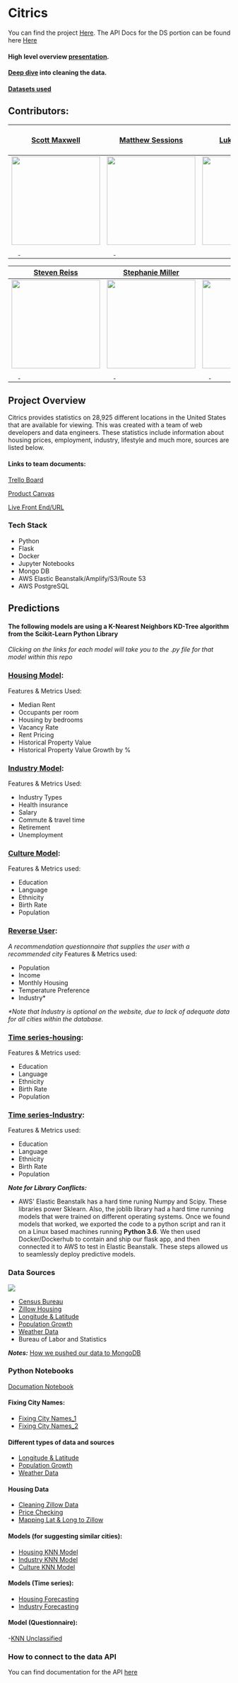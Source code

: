 #  Citrics

You can find the project [Here](https://citrics.io/).
The API Docs for the DS portion can be found here [Here](https://api.citrics.io/docs)


#### High level overview [presentation](https://docs.google.com/presentation/d/1d7sk8eKj25dVvFoWsu9aERXwdkw6JH33FIgaYkq3bt4/edit?usp=sharing).

#### [Deep dive](https://github.com/Lambda-School-Labs/city-data-comparison-ds/blob/master/Notebooks/Citrics_Documentation.ipynb) into cleaning the data.

#### [Datasets used](https://drive.google.com/open?id=1MdnKnqFQRhMPvxeloIAPuhl-qwhhCSbi)

## Contributors:

| [Scott Maxwell](https://github.com/scottwmwork) | [Matthew Sessions](https://github.com/matthew-sessions) | [Luke Townsend](https://github.com/ldtownsend) | [jimmy 'Zeb' Smith](https://www.github.com/zebfred) |
|-------------------------------------------------|---------------------------------------------------------|------------------------------------------------|-----------------------------------------------------|
|<img src="https://avatars0.githubusercontent.com/u/33496996?s=400&u=454aad7eb839b42caa4cfca9357bae07c7a3325c&v=4" width = "200" />|<img src="https://avatars1.githubusercontent.com/u/53715422?s=400&v=4" width = "200" />|<img src="https://avatars1.githubusercontent.com/u/53023268?s=400&v=4" width = "200" />|
|[<img src="https://github.com/favicon.ico" width="15"> ](https://github.com/scottwmwork) [ <img src="https://static.licdn.com/sc/h/al2o9zrvru7aqj8e1x2rzsrca" width="15"> ](www.linkedin.com/in/scott-w-maxwell)|[<img src="https://github.com/favicon.ico" width="15"> ](https://github.com/matthew-sessions) [<img src="https://static.licdn.com/sc/h/al2o9zrvru7aqj8e1x2rzsrca" width="15"> ](https://www.linkedin.com/in/matthew-sessions/)|[<img src="https://github.com/favicon.ico" width="15"> ](https://github.com/ldtownsend) 

| [Steven Reiss](https://github.com/steve122192) | [Stephanie Miller](https://github.com/shmilyface) | [Amy NLe](https://github.com/hyamynl619) | [Robert Tom](https://github.com/RCTom168) |
|------------------------------------------------|---------------------------------------------------|------------------------------------------|-------------------------------------------|
|<img src="https://ca.slack-edge.com/ESZCHB482-W012BRR0Y7Q-884e2fa6a19d-512" width="200" />|<img src="https://avatars1.githubusercontent.com/u/49967847?s=460&v=4" width="200" />|<img src="https://ca.slack-edge.com/ESZCHB482-W012X6XC8AV-51551ad57fce-512" width="200" />|<img src="https://ca.slack-edge.com/ESZCHB482-W012BRRJ8B0-fbb6b94d63ab-512" width="200" />|
|[<img src="https://github.com/favicon.ico" width="15"> ](https://github.com/steve122192) [ <img src="https://static.licdn.com/sc/h/al2o9zrvru7aqj8e1x2rzsrca" width="15"> ](https://www.linkedin.com/in/steven-reiss-94102b115/)|[<img src="https://github.com/favicon.ico" width="15"> ](https://github.com/shmilyface) [<img src="https://static.licdn.com/sc/h/al2o9zrvru7aqj8e1x2rzsrca" width="15"> ](https://www.linkedin.com/in/stephaniemillerwa/)|[<img src="https://github.com/favicon.ico" width="15"> ](http://github.com/hyamynl619) [ <img src="https://static.licdn.com/sc/h/al2o9zrvru7aqj8e1x2rzsrca" width="15"> ](https://www.linkedin.com/in/amy-nguyen-le/)|[<img src="https://github.com/favicon.ico" width="15"> ](https://github.com/RCTom168) [ <img src="https://static.licdn.com/sc/h/al2o9zrvru7aqj8e1x2rzsrca" width="15"> ](https://www.linkedin.com/in/robertctom168/)|

## Project Overview

Citrics provides statistics on 28,925 different locations in the United States that are available for viewing. This was created with a team of web developers and data engineers. These statistics include information about housing prices, employment, industry, lifestyle and much more, sources are listed below. 

#### Links to team documents:

 [Trello Board](https://trello.com/b/VXbaBrSL/labs-19-citydatacomparison)

 [Product Canvas](https://www.notion.so/City-Data-Comparison-bc94a2f56b05482e9c42a12748a0ed0a)
 
 [Live Front End/URL](https://citrics.io/)


### Tech Stack

- Python
- Flask
- Docker
- Jupyter Notebooks
- Mongo DB
- AWS Elastic Beanstalk/Amplify/S3/Route 53
- AWS PostgreSQL


## Predictions


#### The following models are using a K-Nearest Neighbors KD-Tree algorithm from the Scikit-Learn Python Library

_Clicking on the links for each model will take you to the .py file for that model within this repo_

### [Housing Model](https://github.com/Lambda-School-Labs/city-data-comparison-ds/blob/master/Model_Scripts/housing.py): 

Features & Metrics Used: 

 - Median Rent
 - Occupants per room
 - Housing by bedrooms
 - Vacancy Rate
 - Rent Pricing
 - Historical Property Value
 - Historical Property Value Growth by %

### [Industry Model](https://github.com/Lambda-School-Labs/city-data-comparison-ds/blob/master/Model_Scripts/industry.py):

Features & Metrics Used:

 - Industry Types
 - Health insurance
 - Salary
 - Commute & travel time
 - Retirement
 - Unemployment
 
### [Culture Model](https://github.com/Lambda-School-Labs/city-data-comparison-ds/blob/master/Model_Scripts/culture.py):

Features & Metrics used:

 - Education
 - Language
 - Ethnicity
 - Birth Rate
 - Population
 
 
### [Reverse User](https://github.com/Lambda-School-Labs/city-data-comparison-ds/blob/master/Model_Scripts/housing.py): 
_A recommendation questionnaire that supplies the user with a recommended city_
Features & Metrics used:
 - Population
 - Income
 - Monthly Housing
 - Temperature Preference
 - Industry* 
 
 _*Note that Industry is optional on the website, due to lack of adequate data for all cities within the database._ 

### [Time series-housing](https://github.com/Lambda-School-Labs/city-data-comparison-ds/blob/master/Model_Scripts/housing.py): 

Features & Metrics used:

 - Education
 - Language
 - Ethnicity
 - Birth Rate
 - Population

### [Time series-Industry](https://github.com/Lambda-School-Labs/city-data-comparison-ds/blob/master/Model_Scripts/housing.py): 

Features & Metrics used:

 - Education
 - Language
 - Ethnicity
 - Birth Rate
 - Population
 
 
_**Note for Library Conflicts:**_ 
* AWS' Elastic Beanstalk has a hard time runing Numpy and Scipy. These libraries power Sklearn. 
Also, the joblib library had a hard time running models that were trained on different operating systems. Once we found models that worked, we exported the code to a python script and ran it on a Linux based machines running **Python 3.6**. We then used Docker/Dockerhub to contain and ship our flask app, and then connected it to AWS to test in Elastic Beanstalk. These steps allowed us to seamlessly deploy predictive models.


### Data Sources

<img src = 'https://raw.githubusercontent.com/Lambda-School-Labs/city-data-comparison-ds/master/images/data%20source%20map.PNG'>

-   [Census Bureau](https://github.com/Lambda-School-Labs/city-data-comparison-ds/blob/master/Notebooks/City_Naming.ipynb)
-   [Zillow Housing](https://github.com/Lambda-School-Labs/city-data-comparison-ds/blob/master/Notebooks/zillowData_clean.ipynb)
-   [Longitude & Latitude](https://github.com/Lambda-School-Labs/city-data-comparison-ds/blob/master/Notebooks/Get_Lat_Lng.ipynb)
-   [Population Growth](https://github.com/Lambda-School-Labs/city-data-comparison-ds/blob/master/Notebooks/PopulationGrowth.ipynb)
-   [Weather Data](https://www.ncdc.noaa.gov/cdo-web/webservices/v2)
-   Bureau of Labor and Statistics

_**Notes:**_
[How we pushed our data to MongoDB](https://github.com/Lambda-School-Labs/city-data-comparison-ds/blob/master/to_datebase.py)



### Python Notebooks

[Documation Notebook](https://github.com/Lambda-School-Labs/city-data-comparison-ds/blob/master/data-collection-master/Notebooks/Citrics_Documentation.ipynb)

#### Fixing City Names:
- [Fixing City Names_1](https://github.com/Lambda-School-Labs/city-data-comparison-ds/blob/master/data-collection-master/Notebooks/fixnames.ipynb)
- [Fixing City Names_2](https://github.com/Lambda-School-Labs/city-data-comparison-ds/blob/master/data-collection-master/Notebooks/City_Naming.ipynb)

#### Different types of data and sources
- [Longitude & Latitude](https://github.com/Lambda-School-Labs/city-data-comparison-ds/blob/master/Notebooks/data-collection-master/Get_Lat_Lng.ipynb)
- [Population Growth](https://github.com/Lambda-School-Labs/city-data-comparison-ds/blob/master/Notebooks/data-collection-master/PopulationGrowth.ipynb)
- [Weather Data](https://github.com/Lambda-School-Labs/city-data-comparison-ds/blob/master/Notebooksdata-collection-master//Weather_Data.ipynb)

#### Housing Data
- [Cleaning Zillow Data](https://github.com/Lambda-School-Labs/city-data-comparison-ds/blob/master/Notebooks/data-collection-master/zillowData_clean.ipynb)
- [Price Checking](https://github.com/Lambda-School-Labs/city-data-comparison-ds/blob/master/Notebooks/data-collection-master/zillow_price_check.ipynb)
- [Mapping Lat & Long to Zillow](https://github.com/Lambda-School-Labs/city-data-comparison-ds/blob/master/data-collection-master/Notebooks/zillowzip.ipynb)

#### Models (for suggesting similar cities):

- [Housing KNN Model](https://github.com/Lambda-School-Labs/city-data-comparison-ds/blob/master/Notebooks/data-collection-master/Housing_model.ipynb)
- [Industry KNN Model](https://github.com/Lambda-School-Labs/city-data-comparison-ds/blob/master/Notebooks/data-collection-master/industry_knn_model.ipynb)
- [Culture KNN Model](https://github.com/Lambda-School-Labs/city-data-comparison-ds/blob/master/Notebooks/data-collection-master/culture_knn_model.ipynb)
#### Models (Time series):

- [Housing Forecasting](https://github.com/Lambda-School-Labs/city-data-comparison-ds/blob/master/Notebooks/data-collection-master/Housing_model.ipynb)
- [Industry Forecasting](https://github.com/Lambda-School-Labs/city-data-comparison-ds/blob/master/Notebooks/data-collection-master/industry_knn_model.ipynb)


#### Model (Questionnaire):
-[KNN Unclassified](https://github.com/Lambda-School-Labs/city-data-comparison-ds/blob/master/Notebooks/data-collection-master/industry_knn_model.ipynb)

### How to connect to the data API

You can find documentation for the API [here](https://api.citrics.io/docs)
